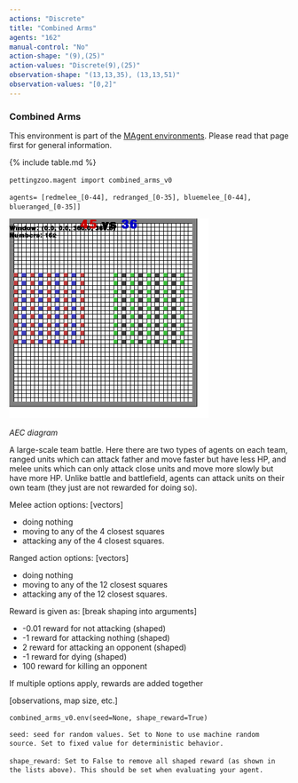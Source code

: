 ```yaml
---
actions: "Discrete"
title: "Combined Arms"
agents: "162"
manual-control: "No"
action-shape: "(9),(25)"
action-values: "Discrete(9),(25)"
observation-shape: "(13,13,35), (13,13,51)"
observation-values: "[0,2]"
---
```


### Combined Arms

This environment is part of the [MAgent environments](../magent). Please read that page first for general information.

{% include table.md %}


`pettingzoo.magent import combined_arms_v0`

`agents= [redmelee_[0-44], redranged_[0-35], bluemelee_[0-44], blueranged_[0-35]]`

![](magent_combined_arms.gif)

*AEC diagram*

A large-scale team battle. Here there are two types of agents on each team, ranged units which can attack father and move faster but have less HP, and melee units which can only attack close units and move more slowly but have more HP. Unlike battle and battlefield, agents can attack units on their own team (they just are not rewarded for doing so).

Melee action options: [vectors]

* doing nothing
* moving to any of the 4 closest squares
* attacking any of the 4 closest squares.

Ranged action options: [vectors]

* doing nothing
* moving to any of the 12 closest squares
* attacking any of the 12 closest squares.

Reward is given as: [break shaping into arguments]

* -0.01 reward for not attacking (shaped)
* -1 reward for attacking nothing (shaped)
* 2 reward for attacking an opponent (shaped)
* -1 reward for dying (shaped)
* 100 reward for killing an opponent

If multiple options apply, rewards are added together

[observations, map size, etc.]


```
combined_arms_v0.env(seed=None, shape_reward=True)
```

```
seed: seed for random values. Set to None to use machine random source. Set to fixed value for deterministic behavior.

shape_reward: Set to False to remove all shaped reward (as shown in the lists above). This should be set when evaluating your agent.
```
